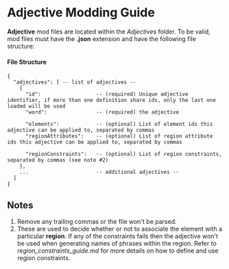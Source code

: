 # Adjective Modding Guide

**Adjective** mod files are located within the *Adjectives* folder. To be valid, mod files must have the **.json** extension and have the following file structure:

#### File Structure

```
{
  "adjectives": [ -- list of adjectives --
    {
      "id":                  -- (required) Unique adjective identifier, if more than one definition share ids, only the last one loaded will be used
      "word":                -- (required) the adjective

      "elements":            -- (optional) List of element ids this adjective can be applied to, separated by commas
      "regionAttributes":    -- (optional) List of region attribute ids this adjective can be applied to, separated by commas

      "regionConstraints":   -- (optional) List of region constraints, separated by commas (see note #2)
    },
    ...                      -- additional adjectives --
  ]
}
```

## Notes
1. Remove any trailing commas or the file won't be parsed.
2. These are used to decide whether or not to associate the element with a particular **region**. If any of the constraints fails then the adjective won't be used when generating names of phrases within the region. Refer to *region_constraints_guide.md* for more details on how to define and use region constraints.
